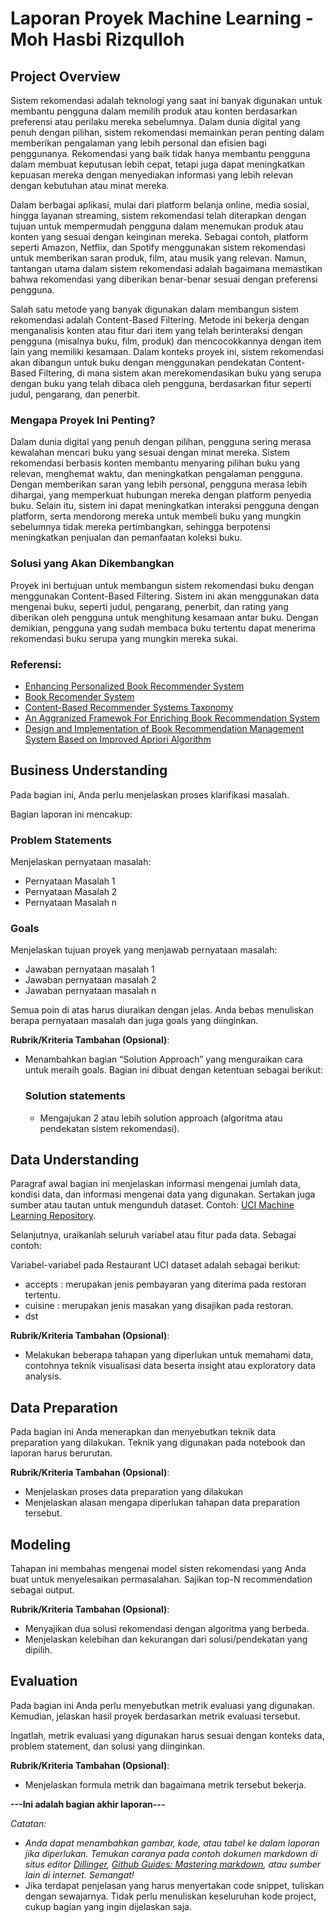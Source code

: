 # Laporan Proyek Machine Learning - Moh Hasbi Rizqulloh

## Project Overview

Sistem rekomendasi adalah teknologi yang saat ini banyak digunakan untuk membantu pengguna dalam memilih produk atau konten berdasarkan preferensi atau perilaku mereka sebelumnya. Dalam dunia digital yang penuh dengan pilihan, sistem rekomendasi memainkan peran penting dalam memberikan pengalaman yang lebih personal dan efisien bagi penggunanya. Rekomendasi yang baik tidak hanya membantu pengguna dalam membuat keputusan lebih cepat, tetapi juga dapat meningkatkan kepuasan mereka dengan menyediakan informasi yang lebih relevan dengan kebutuhan atau minat mereka.

Dalam berbagai aplikasi, mulai dari platform belanja online, media sosial, hingga layanan streaming, sistem rekomendasi telah diterapkan dengan tujuan untuk mempermudah pengguna dalam menemukan produk atau konten yang sesuai dengan keinginan mereka. Sebagai contoh, platform seperti Amazon, Netflix, dan Spotify menggunakan sistem rekomendasi untuk memberikan saran produk, film, atau musik yang relevan. Namun, tantangan utama dalam sistem rekomendasi adalah bagaimana memastikan bahwa rekomendasi yang diberikan benar-benar sesuai dengan preferensi pengguna.

Salah satu metode yang banyak digunakan dalam membangun sistem rekomendasi adalah Content-Based Filtering. Metode ini bekerja dengan menganalisis konten atau fitur dari item yang telah berinteraksi dengan pengguna (misalnya buku, film, produk) dan mencocokkannya dengan item lain yang memiliki kesamaan. Dalam konteks proyek ini, sistem rekomendasi akan dibangun untuk buku dengan menggunakan pendekatan Content-Based Filtering, di mana sistem akan merekomendasikan buku yang serupa dengan buku yang telah dibaca oleh pengguna, berdasarkan fitur seperti judul, pengarang, dan penerbit.

### Mengapa Proyek Ini Penting?
Dalam dunia digital yang penuh dengan pilihan, pengguna sering merasa kewalahan mencari buku yang sesuai dengan minat mereka. Sistem rekomendasi berbasis konten membantu menyaring pilihan buku yang relevan, menghemat waktu, dan meningkatkan pengalaman pengguna. Dengan memberikan saran yang lebih personal, pengguna merasa lebih dihargai, yang memperkuat hubungan mereka dengan platform penyedia buku. Selain itu, sistem ini dapat meningkatkan interaksi pengguna dengan platform, serta mendorong mereka untuk membeli buku yang mungkin sebelumnya tidak mereka pertimbangkan, sehingga berpotensi meningkatkan penjualan dan pemanfaatan koleksi buku.

### Solusi yang Akan Dikembangkan
Proyek ini bertujuan untuk membangun sistem rekomendasi buku dengan menggunakan Content-Based Filtering. Sistem ini akan menggunakan data mengenai buku, seperti judul, pengarang, penerbit, dan rating yang diberikan oleh pengguna untuk menghitung kesamaan antar buku. Dengan demikian, pengguna yang sudah membaca buku tertentu dapat menerima rekomendasi buku serupa yang mungkin mereka sukai.
  
### Referensi: 
- [Enhancing Personalized Book Recommender System](https://www.ijana.in/papers/V14I3-11.pdf)
- [Book Recomender System](https://www.irjmets.com/adminroot/uploaddir/research_conference_paper/document/36/36_2023121224120151.pdf)
- [Content-Based Recommender Systems Taxonomy](https://sciendo.com/article/10.2478/fcds-2023-0009)
- [An Aggranized Framewok For Enriching Book Recommendation System](https://ejournal.um.edu.my/index.php/MJCS/article/view/29478)
- [Design and Implementation of Book Recommendation Management System Based on Improved Apriori Algorithm](https://www.scirp.org/journal/paperinformation?paperid=99347)


## Business Understanding

Pada bagian ini, Anda perlu menjelaskan proses klarifikasi masalah.

Bagian laporan ini mencakup:

### Problem Statements

Menjelaskan pernyataan masalah:
- Pernyataan Masalah 1
- Pernyataan Masalah 2
- Pernyataan Masalah n

### Goals

Menjelaskan tujuan proyek yang menjawab pernyataan masalah:
- Jawaban pernyataan masalah 1
- Jawaban pernyataan masalah 2
- Jawaban pernyataan masalah n

Semua poin di atas harus diuraikan dengan jelas. Anda bebas menuliskan berapa pernyataan masalah dan juga goals yang diinginkan.

**Rubrik/Kriteria Tambahan (Opsional)**:
- Menambahkan bagian “Solution Approach” yang menguraikan cara untuk meraih goals. Bagian ini dibuat dengan ketentuan sebagai berikut: 

    ### Solution statements
    - Mengajukan 2 atau lebih solution approach (algoritma atau pendekatan sistem rekomendasi).

## Data Understanding
Paragraf awal bagian ini menjelaskan informasi mengenai jumlah data, kondisi data, dan informasi mengenai data yang digunakan. Sertakan juga sumber atau tautan untuk mengunduh dataset. Contoh: [UCI Machine Learning Repository](https://archive.ics.uci.edu/ml/datasets/Restaurant+%26+consumer+data).

Selanjutnya, uraikanlah seluruh variabel atau fitur pada data. Sebagai contoh:  

Variabel-variabel pada Restaurant UCI dataset adalah sebagai berikut:
- accepts : merupakan jenis pembayaran yang diterima pada restoran tertentu.
- cuisine : merupakan jenis masakan yang disajikan pada restoran.
- dst

**Rubrik/Kriteria Tambahan (Opsional)**:
- Melakukan beberapa tahapan yang diperlukan untuk memahami data, contohnya teknik visualisasi data beserta insight atau exploratory data analysis.

## Data Preparation
Pada bagian ini Anda menerapkan dan menyebutkan teknik data preparation yang dilakukan. Teknik yang digunakan pada notebook dan laporan harus berurutan.

**Rubrik/Kriteria Tambahan (Opsional)**: 
- Menjelaskan proses data preparation yang dilakukan
- Menjelaskan alasan mengapa diperlukan tahapan data preparation tersebut.

## Modeling
Tahapan ini membahas mengenai model sisten rekomendasi yang Anda buat untuk menyelesaikan permasalahan. Sajikan top-N recommendation sebagai output.

**Rubrik/Kriteria Tambahan (Opsional)**: 
- Menyajikan dua solusi rekomendasi dengan algoritma yang berbeda.
- Menjelaskan kelebihan dan kekurangan dari solusi/pendekatan yang dipilih.

## Evaluation
Pada bagian ini Anda perlu menyebutkan metrik evaluasi yang digunakan. Kemudian, jelaskan hasil proyek berdasarkan metrik evaluasi tersebut.

Ingatlah, metrik evaluasi yang digunakan harus sesuai dengan konteks data, problem statement, dan solusi yang diinginkan.

**Rubrik/Kriteria Tambahan (Opsional)**: 
- Menjelaskan formula metrik dan bagaimana metrik tersebut bekerja.

**---Ini adalah bagian akhir laporan---**

_Catatan:_
- _Anda dapat menambahkan gambar, kode, atau tabel ke dalam laporan jika diperlukan. Temukan caranya pada contoh dokumen markdown di situs editor [Dillinger](https://dillinger.io/), [Github Guides: Mastering markdown](https://guides.github.com/features/mastering-markdown/), atau sumber lain di internet. Semangat!_
- Jika terdapat penjelasan yang harus menyertakan code snippet, tuliskan dengan sewajarnya. Tidak perlu menuliskan keseluruhan kode project, cukup bagian yang ingin dijelaskan saja.

